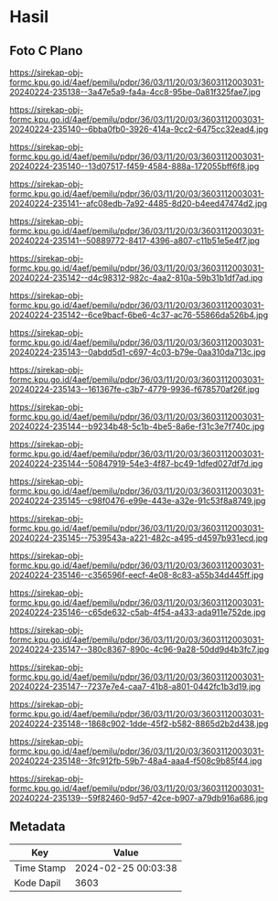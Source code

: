 # Hasil

## Foto C Plano

https://sirekap-obj-formc.kpu.go.id/4aef/pemilu/pdpr/36/03/11/20/03/3603112003031-20240224-235138--3a47e5a9-fa4a-4cc8-95be-0a81f325fae7.jpg

https://sirekap-obj-formc.kpu.go.id/4aef/pemilu/pdpr/36/03/11/20/03/3603112003031-20240224-235140--6bba0fb0-3926-414a-9cc2-6475cc32ead4.jpg

https://sirekap-obj-formc.kpu.go.id/4aef/pemilu/pdpr/36/03/11/20/03/3603112003031-20240224-235140--13d07517-f459-4584-888a-172055bff6f8.jpg

https://sirekap-obj-formc.kpu.go.id/4aef/pemilu/pdpr/36/03/11/20/03/3603112003031-20240224-235141--afc08edb-7a92-4485-8d20-b4eed47474d2.jpg

https://sirekap-obj-formc.kpu.go.id/4aef/pemilu/pdpr/36/03/11/20/03/3603112003031-20240224-235141--50889772-8417-4396-a807-c11b51e5e4f7.jpg

https://sirekap-obj-formc.kpu.go.id/4aef/pemilu/pdpr/36/03/11/20/03/3603112003031-20240224-235142--d4c98312-982c-4aa2-810a-59b31b1df7ad.jpg

https://sirekap-obj-formc.kpu.go.id/4aef/pemilu/pdpr/36/03/11/20/03/3603112003031-20240224-235142--6ce9bacf-6be6-4c37-ac76-55866da526b4.jpg

https://sirekap-obj-formc.kpu.go.id/4aef/pemilu/pdpr/36/03/11/20/03/3603112003031-20240224-235143--0abdd5d1-c697-4c03-b79e-0aa310da713c.jpg

https://sirekap-obj-formc.kpu.go.id/4aef/pemilu/pdpr/36/03/11/20/03/3603112003031-20240224-235143--161367fe-c3b7-4779-9936-f678570af26f.jpg

https://sirekap-obj-formc.kpu.go.id/4aef/pemilu/pdpr/36/03/11/20/03/3603112003031-20240224-235144--b9234b48-5c1b-4be5-8a6e-f31c3e7f740c.jpg

https://sirekap-obj-formc.kpu.go.id/4aef/pemilu/pdpr/36/03/11/20/03/3603112003031-20240224-235144--50847919-54e3-4f87-bc49-1dfed027df7d.jpg

https://sirekap-obj-formc.kpu.go.id/4aef/pemilu/pdpr/36/03/11/20/03/3603112003031-20240224-235145--c98f0476-e99e-443e-a32e-91c53f8a8749.jpg

https://sirekap-obj-formc.kpu.go.id/4aef/pemilu/pdpr/36/03/11/20/03/3603112003031-20240224-235145--7539543a-a221-482c-a495-d4597b931ecd.jpg

https://sirekap-obj-formc.kpu.go.id/4aef/pemilu/pdpr/36/03/11/20/03/3603112003031-20240224-235146--c356596f-eecf-4e08-8c83-a55b34d445ff.jpg

https://sirekap-obj-formc.kpu.go.id/4aef/pemilu/pdpr/36/03/11/20/03/3603112003031-20240224-235146--c65de632-c5ab-4f54-a433-ada911e752de.jpg

https://sirekap-obj-formc.kpu.go.id/4aef/pemilu/pdpr/36/03/11/20/03/3603112003031-20240224-235147--380c8367-890c-4c96-9a28-50dd9d4b3fc7.jpg

https://sirekap-obj-formc.kpu.go.id/4aef/pemilu/pdpr/36/03/11/20/03/3603112003031-20240224-235147--7237e7e4-caa7-41b8-a801-0442fc1b3d19.jpg

https://sirekap-obj-formc.kpu.go.id/4aef/pemilu/pdpr/36/03/11/20/03/3603112003031-20240224-235148--1868c902-1dde-45f2-b582-8865d2b2d438.jpg

https://sirekap-obj-formc.kpu.go.id/4aef/pemilu/pdpr/36/03/11/20/03/3603112003031-20240224-235148--3fc912fb-59b7-48a4-aaa4-f508c9b85f44.jpg

https://sirekap-obj-formc.kpu.go.id/4aef/pemilu/pdpr/36/03/11/20/03/3603112003031-20240224-235139--59f82460-9d57-42ce-b907-a79db916a686.jpg


## Metadata

| Key        | Value               |
| ---------- | ------------------- |
| Time Stamp | 2024-02-25 00:03:38 |
| Kode Dapil | 3603                |



